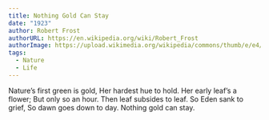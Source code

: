 ```yaml
---
title: Nothing Gold Can Stay
date: "1923"
author: Robert Frost
authorURL: https://en.wikipedia.org/wiki/Robert_Frost
authorImage: https://upload.wikimedia.org/wikipedia/commons/thumb/e/e4/Robert_Frost_NYWTS_4.jpg/330px-Robert_Frost_NYWTS_4.jpg
tags:
  - Nature
  - Life
---
```


Nature’s first green is gold,
Her hardest hue to hold.
Her early leaf’s a flower;
But only so an hour.
Then leaf subsides to leaf.
So Eden sank to grief,
So dawn goes down to day.
Nothing gold can stay.
